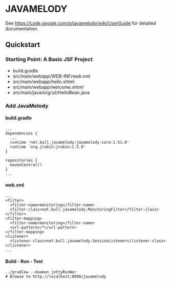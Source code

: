 JAVAMELODY
==========

See <https://code.google.com/p/javamelody/wiki/UserGuide> for detailed documentation.

Quickstart
----------

### Starting Point: A Basic JSF Project

* build.gradle
* src/main/webapp/WEB-INF/web.xml
* src/main/webapp/hello.xhtml
* src/main/webapp/welcome.xhtml
* src/main/java/org/uli/HelloBean.java

### Add JavaMelody

#### build.gradle

    ...
    dependencies {
      ...
      runtime 'net.bull.javamelody:javamelody-core:1.51.0'
      runtime 'org.jrobin:jrobin:1.5.9'
    }
    
    repositories {
      mavenCentral()
    }
    ...

#### web.xml

    ...
    <filter>
      <filter-name>monitoring</filter-name>
      <filter-class>net.bull.javamelody.MonitoringFilter</filter-class>
    </filter>
    <filter-mapping>
      <filter-name>monitoring</filter-name>
      <url-pattern>/*</url-pattern>
    </filter-mapping>
    <listener>
      <listener-class>net.bull.javamelody.SessionListener</listener-class>
    </listener>
    ...

#### Build - Run - Test

    ../gradlew --daemon jettyRunWar
    # Browse to http://localhost:8080/javamelody
